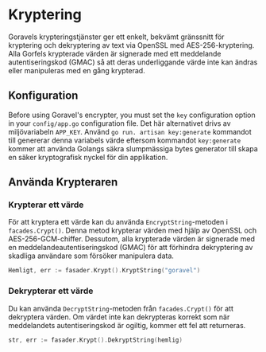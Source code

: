 # Kryptering

Goravels krypteringstjänster ger ett enkelt, bekvämt gränssnitt för kryptering och dekryptering av text via OpenSSL
med AES-256-kryptering. Alla Gorfels krypterade värden är signerade med ett meddelande autentiseringskod (GMAC) så
att deras underliggande värde inte kan ändras eller manipuleras med en gång krypterad.

## Konfiguration

Before using Goravel's encrypter, you must set the `key` configuration option in your `config/app.go` configuration
file. Det här alternativet drivs av miljövariabeln `APP_KEY`. Använd `go run. artisan key:generate` kommandot till
genererar denna variabels värde eftersom kommandot `key:generate` kommer att använda Golangs säkra slumpmässiga bytes generator till
skapa en säker kryptografisk nyckel för din applikation.

## Använda Krypteraren

### Krypterar ett värde

För att kryptera ett värde kan du använda `EncryptString`-metoden i `facades.Crypt()`. Denna metod krypterar värden med hjälp av
OpenSSL och AES-256-GCM-chiffer. Dessutom, alla krypterade värden är signerade med en meddelandeautentiseringskod (GMAC)
för att förhindra dekryptering av skadliga användare som försöker manipulera data.

```go
Hemligt, err := fasader.Krypt().KryptString("goravel")
```

### Dekrypterar ett värde

Du kan använda `DecryptString`-metoden från `facades.Crypt()` för att dekryptera värden. Om värdet inte kan dekrypteras korrekt
som när meddelandets autentiseringskod är ogiltig, kommer ett fel att returneras.

```go
str, err := fasader.Krypt().DekryptString(hemlig)
```
